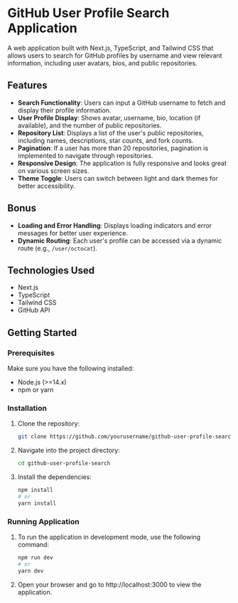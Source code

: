 # GitHub User Profile Search Application

A web application built with Next.js, TypeScript, and Tailwind CSS that allows users to search for GitHub profiles by username and view relevant information, including user avatars, bios, and public repositories.


## Features

- **Search Functionality**: Users can input a GitHub username to fetch and display their profile information.
- **User Profile Display**: Shows avatar, username, bio, location (if available), and the number of public repositories.
- **Repository List**: Displays a list of the user's public repositories, including names, descriptions, star counts, and fork counts.
- **Pagination**: If a user has more than 20 repositories, pagination is implemented to navigate through repositories.
- **Responsive Design**: The application is fully responsive and looks great on various screen sizes.
- **Theme Toggle**: Users can switch between light and dark themes for better accessibility.

## Bonus
- **Loading and Error Handling**: Displays loading indicators and error messages for better user experience.
- **Dynamic Routing**: Each user's profile can be accessed via a dynamic route (e.g., `/user/octocat`).

## Technologies Used

- Next.js
- TypeScript
- Tailwind CSS
- GitHub API

## Getting Started

### Prerequisites

Make sure you have the following installed:

- Node.js (>=14.x)
- npm or yarn

### Installation

1. Clone the repository:

   ```bash
   git clone https://github.com/yourusername/github-user-profile-search.git

2. Navigate into the project directory:

   ```bash
   cd github-user-profile-search

3. Install the dependencies:

   ```bash
   npm install
   # or
   yarn install

### Running Application

1. To run the application in development mode, use the following command:

    ```bash
    npm run dev
    # or
    yarn dev

2. Open your browser and go to http://localhost:3000 to view the application.